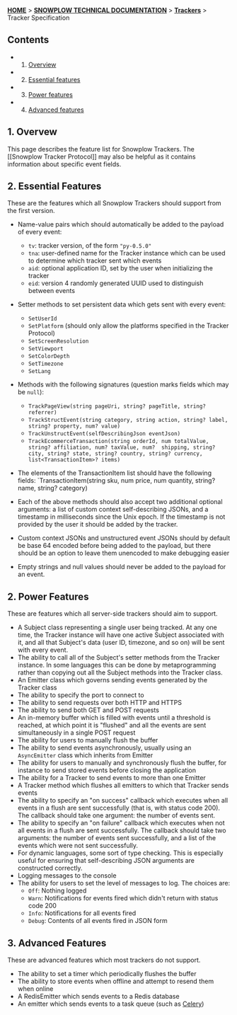 <a name="top" />

[**HOME**](Home) > [**SNOWPLOW TECHNICAL DOCUMENTATION**](Snowplow-technical-documentation) > [**Trackers**](trackers) > Tracker Specification

## Contents

- 1. [Overview](#overview)
- 2. [Essential features](#essential)
- 3. [Power features](#power)
- 4. [Advanced features](#advanced)

<a name="overview" />

## 1. Overvew

This page describes the feature list for Snowplow Trackers. The [[Snowplow Tracker Protocol]] may also be helpful as it contains information about specific event fields.

<a name="essential" />

## 2. Essential Features

These are the features which all Snowplow Trackers should support from the first version.

* Name-value pairs which should automatically be added to the payload of every event:
  * `tv`: tracker version, of the form `"py-0.5.0"`
  * `tna`: user-defined name for the Tracker instance which can be used to determine which tracker sent which events
  * `aid`: optional application ID, set by the user when initializing the tracker
  * `eid`: version 4 randomly generated UUID used to distinguish between events

* Setter methods to set persistent data which gets sent with every event:
  * `SetUserId`
  * `SetPlatform` (should only allow the platforms specified in the Tracker Protocol)
  * `SetScreenResolution`
  * `SetViewport`
  * `SetColorDepth`
  * `SetTimezone`
  * `SetLang`

* Methods with the following signatures (question marks fields which may be `null`):
  * `TrackPageView(string pageUri, string? pageTitle, string? referrer)`
  * `TrackStructEvent(string category, string action, string? label, string? property, num? value)`
  * `TrackUnstructEvent(selfDescribingJson eventJson)`
  * `TrackEcommerceTransaction(string orderId, num totalValue, string? affiliation, num? taxValue, num? 
                               shipping, string? city, string? state, string? country, string? currency,
                               list<TransactionItem>? items)`

* The elements of the TransactionItem list should have the following fields: `TransactionItem(string sku, num price, num quantity, string? name, string? category)

* Each of the above methods should also accept two additional optional arguments: a list of custom context self-describing JSONs, and a timestamp in milliseconds since the Unix epoch. If the timestamp is not provided by the user it should be added by the tracker.

* Custom context JSONs and unstructured event JSONs should by default be base 64 encoded before being added to the payload, but there should be an option to leave them unencoded to make debugging easier

* Empty strings and null values should never be added to the payload for an event.

<a name="power" />

## 2. Power Features

These are features which all server-side trackers should aim to support.

* A Subject class representing a single user being tracked. At any one time, the Tracker instance will have one active Subject associated with it, and all that Subject's data (user ID, timezone, and so on) will be sent with every event.
* The ability to call all of the Subject's setter methods from the Tracker instance. In some languages this can be done by metaprogramming rather than copying out all the Subject methods into the Tracker class.
* An Emitter class which governs sending events generated by the Tracker class
* The ability to specify the port to connect to
* The ability to send requests over both HTTP and HTTPS
* The ability to send both GET and POST requests
* An in-memory buffer which is filled with events until a threshold is reached, at which point it is "flushed" and all the events are sent simultaneously in a single POST request
* The ability for users to manually flush the buffer
* The ability to send events asynchronously, usually using an `AsyncEmitter` class which inherits from Emitter
* The ability for users to manually and synchronously flush the buffer, for instance to send stored events before closing the application
* The ability for a Tracker to send events to more than one Emitter
* A Tracker method which flushes all emitters to which that Tracker sends events
* The ability to specify an "on success" callback which executes when all events in a flush are sent successfully (that is, with status code 200). The callback should take one argument: the number of events sent.
* The ability to specify an "on failure" callback which executes when not all events in a flush are sent successfully. The callback should take two arguments: the number of events sent successfully, and a list of the events which were not sent successfully.
* For dynamic languages, some sort of type checking. This is especially useful for ensuring that self-describing JSON arguments are constructed correctly.
* Logging messages to the console
* The ability for users to set the level of messages to log. The choices are:
  * `Off`: Nothing logged
  * `Warn`: Notifications for events fired which didn't return with status code 200
  * `Info`: Notifications for all events fired
  * `Debug`: Contents of all events fired in JSON form

<a name="advanced" />

## 3. Advanced Features

These are advanced features which most trackers do not support.

* The ability to set a timer which periodically flushes the buffer
* The ability to store events when offline and attempt to resend them when online
* A RedisEmitter which sends events to a Redis database
* An emitter which sends events to a task queue (such as [Celery][celery])

[celery]: http://www.celeryproject.org/
